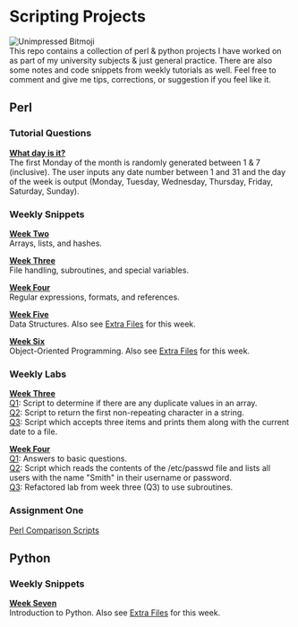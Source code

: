 # Scripting Projects
![Unimpressed Bitmoji](https://s13.postimg.org/p6f6edrpj/gitimage.png)  
This repo contains a collection of perl & python projects I have worked on as part of my university subjects & just general practice. There are also some notes and code snippets from weekly tutorials as well. Feel free to comment and give me tips, corrections, or suggestion if you feel like it.

## Perl
### Tutorial Questions
**[What day is it?](https://github.com/j-afarian/Scripting/blob/master/Perl/Tutorials/DayOfTheWeek.pl)**  
The first Monday of the month is randomly generated between 1 & 7 (inclusive). The user inputs any date number between 1 and 31 and the day of the week is output (Monday, Tuesday, Wednesday, Thursday, Friday, Saturday, Sunday).

### Weekly Snippets
**[Week Two](https://github.com/j-afarian/Scripting/blob/master/Perl/Weekly%20Snippets/Week2Snippets.pl)**  
Arrays, lists, and hashes.  
  
**[Week Three](https://github.com/j-afarian/Scripting/blob/master/Perl/Weekly%20Snippets/Week3Snippets.pl)**  
File handling, subroutines, and special variables.  

**[Week Four](https://github.com/j-afarian/Scripting/blob/master/Perl/Weekly%20Snippets/Week4Snippets.pl)**  
Regular expressions, formats, and references.

**[Week Five](https://github.com/j-afarian/Scripting/blob/master/Perl/Weekly%20Snippets/Week5Snippets.pl)**  
Data Structures. Also see [Extra Files](https://github.com/j-afarian/Scripting/tree/master/Perl/Weekly%20Snippets/Week5Extras) for this week.

**[Week Six](https://github.com/j-afarian/Scripting/blob/master/Perl/Weekly%20Snippets/Week6Snippets.pl)**  
Object-Oriented Programming. Also see [Extra Files](https://github.com/j-afarian/Scripting/tree/master/Perl/Weekly%20Snippets/Week6Extras) for this week.


### Weekly Labs  
**[Week Three](https://github.com/j-afarian/Scripting/tree/master/Perl/Labs/Week%203)**  
[Q1](https://github.com/j-afarian/Scripting/blob/master/Perl/Labs/Week%203/q1.pl): Script to determine if there are any duplicate values in an array.  
[Q2](https://github.com/j-afarian/Scripting/blob/master/Perl/Labs/Week%203/q2.pl): Script to return the first non-repeating character in a string.  
[Q3](https://github.com/j-afarian/Scripting/blob/master/Perl/Labs/Week%203/q3.pl): Script which accepts three items and prints them along with the current date to a file.  

**[Week Four](https://github.com/j-afarian/Scripting/tree/master/Perl/Labs/Week%204)**  
[Q1](https://github.com/j-afarian/Scripting/blob/master/Perl/Labs/Week%204/q1.txt): Answers to basic questions.   
[Q2](https://github.com/j-afarian/Scripting/blob/master/Perl/Labs/Week%204/q2.pl): Script which reads the contents of the /etc/passwd file and lists all users with the name "Smith" in their username or password.   
[Q3](https://github.com/j-afarian/Scripting/blob/master/Perl/Labs/Week%204/q3.pl): Refactored lab from week three (Q3) to use subroutines.

### Assignment One
[Perl Comparison Scripts](https://github.com/j-afarian/Scripting/tree/master/Perl/A1)  

## Python
### Weekly Snippets
**[Week Seven](https://github.com/j-afarian/Scripting/blob/master/Python/Weekly%20Snippets/Week7Snippets.py)**  
Introduction to Python. Also see [Extra Files](https://github.com/j-afarian/Scripting/tree/master/Python/Weekly%20Snippets/Week7Extras) for this week.

